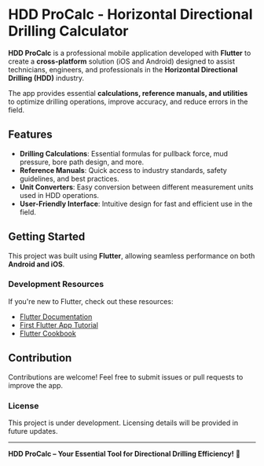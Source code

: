 # HDD ProCalc - Horizontal Directional Drilling Calculator  

**HDD ProCalc** is a professional mobile application developed with **Flutter** to create a **cross-platform** solution (iOS and Android) designed to assist technicians, engineers, and professionals in the **Horizontal Directional Drilling (HDD)** industry.  

The app provides essential **calculations, reference manuals, and utilities** to optimize drilling operations, improve accuracy, and reduce errors in the field.  

## Features  

- **Drilling Calculations**: Essential formulas for pullback force, mud pressure, bore path design, and more.  
- **Reference Manuals**: Quick access to industry standards, safety guidelines, and best practices.  
- **Unit Converters**: Easy conversion between different measurement units used in HDD operations.  
- **User-Friendly Interface**: Intuitive design for fast and efficient use in the field.  

## Getting Started  

This project was built using **Flutter**, allowing seamless performance on both **Android and iOS**.  

### Development Resources  
If you're new to Flutter, check out these resources:  
- [Flutter Documentation](https://docs.flutter.dev/)  
- [First Flutter App Tutorial](https://docs.flutter.dev/get-started/codelab)  
- [Flutter Cookbook](https://docs.flutter.dev/cookbook)  

## Contribution  
Contributions are welcome! Feel free to submit issues or pull requests to improve the app.  

### License  
This project is under development. Licensing details will be provided in future updates.  

---  
**HDD ProCalc – Your Essential Tool for Directional Drilling Efficiency!** 🚀
